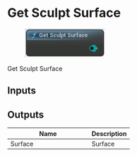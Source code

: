 # Get Sculpt Surface

<div align="left" data-full-width="false">

<figure><img src="../../../api/Sculpt/Get_Sculpt_Surface.png" alt=""><figcaption></figcaption></figure>

</div>

Get Sculpt Surface

## Inputs

## Outputs

<table><thead><tr><th width="170">Name</th><th>Description</th></tr></thead><tbody><tr><td>Surface</td><td>Surface</td></tr></tbody></table>
